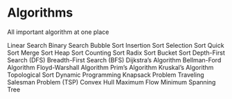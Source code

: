 # Algorithms

All important algorithm at one place


Linear Search
Binary Search
Bubble Sort
Insertion Sort
Selection Sort
Quick Sort
Merge Sort
Heap Sort
Counting Sort
Radix Sort
Bucket Sort
Depth-First Search (DFS)
Breadth-First Search (BFS)
Dijkstra’s Algorithm
Bellman-Ford Algorithm
Floyd-Warshall Algorithm
Prim’s Algorithm
Kruskal’s Algorithm
Topological Sort
Dynamic Programming
Knapsack Problem
Traveling Salesman Problem (TSP)
Convex Hull
Maximum Flow
Minimum Spanning Tree
